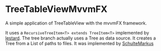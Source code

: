 # TreeTableViewMvvmFX

A simple application of TreeTableView with the mvvmFX framework.

It uses a `RecursiveTreeItem<T> extends TreeItem<T>` implemented by [lestard](https://gist.github.com/lestard/011e9ed4433f9eb791a8).
The tree branch actually uses a Tree as data source. It creates a Tree from a List of paths to files. It was implemented by [SchulteMarkus](https://stackoverflow.com/questions/10929775/java-tree-to-represent-filesystem-files-dir-from-list-of-paths)